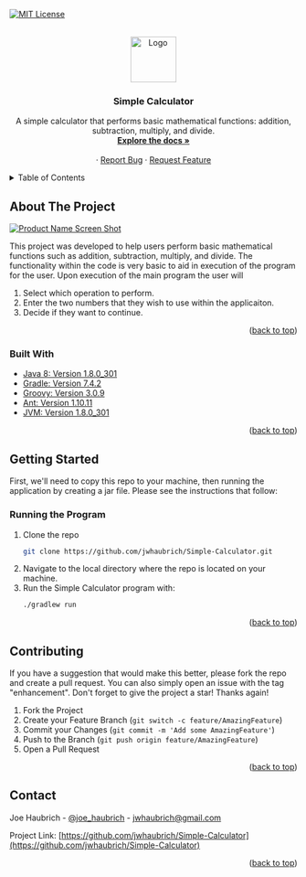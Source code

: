 <div id="top"></div>

[![MIT License][license-shield]][license-url]

<!-- PROJECT LOGO -->
<br />
<div align="center">
  <a href="https://github.com/jwhaubrich/Simple-Calculator">
    <img src="https://upload.wikimedia.org/wikipedia/commons/thumb/c/cf/Casio_calculator_JS-20WK_in_201901_002.jpg/340px-Casio_calculator_JS-20WK_in_201901_002.jpg" alt="Logo" width="80" height="80">
  </a>

<h3 align="center">Simple Calculator</h3>

  <p align="center">
    A simple calculator that performs basic mathematical functions: addition, subtraction, multiply, and divide.
    <br />
    <a href="https://github.com/jwhaubrich/Simple-Calculator"><strong>Explore the docs »</strong></a>
    <br />
    <br />
    ·
    <a href="https://github.com/jwhaubrich/Simple-Calculator/issues">Report Bug</a>
    ·
    <a href="https://github.com/jwhaubrich/Simple-Calculator/issues">Request Feature</a>
  </p>
</div>



<!-- TABLE OF CONTENTS -->
<details>
  <summary>Table of Contents</summary>
  <ol>
    <li>
      <a href="#about-the-project">About The Project</a>
      <ul>
        <li><a href="#built-with">Built With</a></li>
      </ul>
    </li>
    <li>
      <a href="#getting-started">Getting Started</a>
      <ul>
        <li><a href="#prerequisites">Prerequisites</a></li>
        <li><a href="#installation">Installation</a></li>
      </ul>
    </li>
    <li><a href="#usage">Usage</a></li>
    <li><a href="#contributing">Contributing</a></li>
    <li><a href="#contact">Contact</a></li>
  </ol>
</details>



<!-- ABOUT THE PROJECT -->
## About The Project

[![Product Name Screen Shot][product-screenshot]](https://upload.wikimedia.org/wikipedia/commons/thumb/c/cf/Casio_calculator_JS-20WK_in_201901_002.jpg/340px-Casio_calculator_JS-20WK_in_201901_002.jpg)

This project was developed to help users perform basic mathematical functions such as addition, subtraction, multiply, and divide. The functionality within the code is very basic to aid in execution of the program for the user. Upon execution of the main program the user will 
1. Select which operation to perform.
2. Enter the two numbers that they wish to use within the applicaiton.
3. Decide if they want to continue.

<p align="right">(<a href="#top">back to top</a>)</p>



### Built With

* [Java 8: Version 1.8.0_301 ](https://java.com/en/)
* [Gradle: Version 7.4.2](https://gradle.org/)
* [Groovy: Version 3.0.9](https://groovy-lang.org/)
* [Ant: Version 1.10.11](https://ant.apache.org/)
* [JVM: Version 1.8.0_301](https://www.java.com/en/)

<p align="right">(<a href="#top">back to top</a>)</p>



<!-- GETTING STARTED -->
## Getting Started

First, we'll need to copy this repo to your machine, then running the application by creating a jar file. Please see the instructions that follow:


### Running the Program

1. Clone the repo
   ```sh
   git clone https://github.com/jwhaubrich/Simple-Calculator.git
   ```
2. Navigate to the local directory where the repo is located on your machine.
3. Run the Simple Calculator program with:
   ```sh
   ./gradlew run
   ```
<p align="right">(<a href="#top">back to top</a>)</p>


<!-- CONTRIBUTING -->
## Contributing

If you have a suggestion that would make this better, please fork the repo and create a pull request. You can also simply open an issue with the tag "enhancement".
Don't forget to give the project a star! Thanks again!

1. Fork the Project
2. Create your Feature Branch (`git switch -c feature/AmazingFeature`)
3. Commit your Changes (`git commit -m 'Add some AmazingFeature'`)
4. Push to the Branch (`git push origin feature/AmazingFeature`)
5. Open a Pull Request

<p align="right">(<a href="#top">back to top</a>)</p>


<!-- CONTACT -->
## Contact

Joe Haubrich - [@joe_haubrich](https://twitter.com/joe_haubrich) - jwhaubrich@gmail.com

Project Link: [https://github.com/jwhaubrich/Simple-Calculator](https://github.com/jwhaubrich/Simple-Calculator)

<p align="right">(<a href="#top">back to top</a>)</p>


<!-- MARKDOWN LINKS & IMAGES -->
[product-screenshot]: https://upload.wikimedia.org/wikipedia/commons/thumb/c/cf/Casio_calculator_JS-20WK_in_201901_002.jpg/340px-Casio_calculator_JS-20WK_in_201901_002.jpg
[license-shield]: https://camo.githubusercontent.com/111148992d0253f8d5e36b62087d48a9eabb1d7244b2b7316214f47d5c9a8781/68747470733a2f2f696d672e736869656c64732e696f2f6769746875622f6c6963656e73652f6f74686e65696c647265772f426573742d524541444d452d54656d706c6174652e7376673f7374796c653d666f722d7468652d6261646765
[license-url]: https://github.com/jwhaubrich/Simple-Calculator/blob/main/LICENSE
